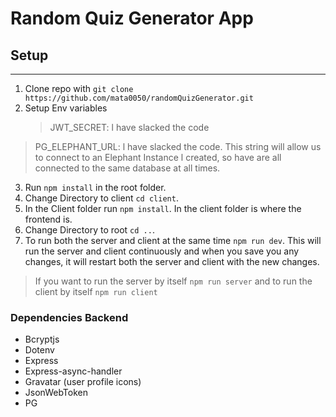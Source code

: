 # Random Quiz Generator App

## Setup
***

1. Clone repo with `git clone https://github.com/mata0050/randomQuizGenerator.git`
2. Setup Env variables
   > JWT_SECRET: l have slacked the code

> PG_ELEPHANT_URL: l have slacked the code. This string will allow us to connect to an Elephant Instance l created, so have are all connected to the same database at all times.

3. Run `npm install` in the root folder.
4. Change Directory to client `cd client`.
5. In the Client folder run `npm install`. In the client folder is where the frontend is.
6. Change Directory to root `cd ..`.
7. To run both the server and client at the same time `npm run dev`. This will run the server and client continuously and when you save you any changes, it will restart both the server and client with the new changes.

> If you want to run the server by itself `npm run server` and to run the client by itself `npm run client`


### Dependencies Backend
* Bcryptjs
* Dotenv
* Express
* Express-async-handler
* Gravatar (user profile icons)
* JsonWebToken
* PG